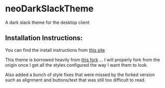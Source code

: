 # neoDarkSlackTheme
A dark slack theme for the desktop client

## Installation Instructions:
You can find the install instructions from [this site](https://www.howtogeek.com/368976/how-to-install-the-unofficial-dark-mode-for-slack/)

This theme is borrowed heavily from [this fork](https://github.com/caiceA/slack-black-theme) ... I will properly fork from the origin once I get all the styles configured the way I want them to look. 

Also added a bunch of style fixes that were missed by the forked version such as alignment and buttons/text that was still too difficult to read.
